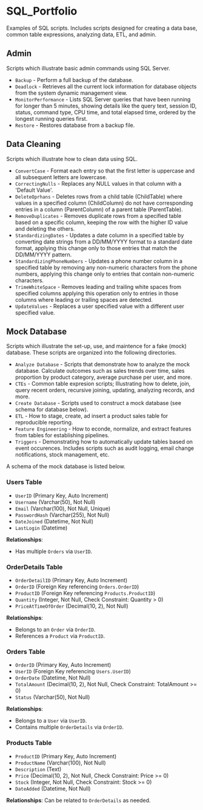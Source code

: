 # SQL_Portfolio
Examples of SQL scripts. Includes scripts designed for creating a data base, common table expressions, analyzing data, ETL, and admin.

## Admin
Scripts which illustrate basic admin commands using SQL Server.
- `Backup` -  Perform a full backup of the database.
- `Deadlock` - Retrieves all the current lock information for database objects from the system dynamic management view.
- `MonitorPerformance` - Lists SQL Server queries that have been running for longer than 5 minutes, showing details like the query text, session ID, status, command type, CPU time, and total elapsed time, ordered by the longest running queries first.
- `Restore` - Restores database from a backup file.

## Data Cleaning
Scripts which illustrate how to clean data using SQL.
- `ConvertCase` - Format each entry so that the first letter is uppercase and all subsequent letters are lowercase.
- `CorrectingNulls` - Replaces any NULL values in that column with a 'Default Value'.
- `DeleteOprhans` - Deletes rows from a child table (ChildTable) where values in a specified column (ChildColumn) do not have corresponding entries in a column (ParentColumn) of a parent table (ParentTable).
- `RemoveDuplicates` - Removes duplicate rows from a specified table based on a specific column, keeping the row with the higher ID value and deleting the others.
- `StandardizingDates` - Updates a date column in a specified table by converting date strings from a DD/MM/YYYY format to a standard date format, applying this change only to those entries that match the DD/MM/YYYY pattern.
- `StandardizingPhoneNumbers` - Updates a phone number column in a specified table by removing any non-numeric characters from the phone numbers, applying this change only to entries that contain non-numeric characters.
- `TrimeWhiteSpace` - Removes leading and trailing white spaces from specified columns applying this operation only to entries in those columns where leading or trailing spaces are detected.
- `UpdateValues` - Replaces a user specified value with a different user specified value.

## Mock Database
Scripts which illustrate the set-up, use, and maintence for a fake (mock) database. These scripts are organized into the following directories.

- `Analyze Database` - Scripts that demonstrate how to analyze the mock database. Calculate outcomes such as sales trends over time, sales proportion by product category, average purchase per user, and more.
- `CTEs` - Common table expresion scripts; Illustrating how to delete, join, query recent orders, recursive joining, updating, analyzing records, and more.
- `Create Database` - Scripts used to construct a mock database (see schema for database below).
- `ETL` - How to stage, create, ad insert a product sales table for reproducible reporting.
- `Feature Engineering` - How to econde, normalize, and extract features from tables for establishing pipelines.
- `Triggers` - Demonstrating how to automatically update tables based on event occurences. Includes scripts such as audit logging, email change notifications, stock management, etc.


A schema of the mock database is listed below.

### Users Table
- `UserID` (Primary Key, Auto Increment)
- `Username` (Varchar(50), Not Null)
- `Email` (Varchar(100), Not Null, Unique)
- `PasswordHash` (Varchar(255), Not Null)
- `DateJoined` (Datetime, Not Null)
- `LastLogin` (Datetime)

**Relationships**:
- Has multiple `Orders` via `UserID`.


### OrderDetails Table
- `OrderDetailID` (Primary Key, Auto Increment)
- `OrderID` (Foreign Key referencing `Orders.OrderID`)
- `ProductID` (Foreign Key referencing `Products.ProductID`)
- `Quantity` (Integer, Not Null, Check Constraint: Quantity > 0)
- `PriceAtTimeOfOrder` (Decimal(10, 2), Not Null)

**Relationships**:
- Belongs to an `Order` via `OrderID`.
- References a `Product` via `ProductID`.


### Orders Table
- `OrderID` (Primary Key, Auto Increment)
- `UserID` (Foreign Key referencing `Users.UserID`)
- `OrderDate` (Datetime, Not Null)
- `TotalAmount` (Decimal(10, 2), Not Null, Check Constraint: TotalAmount >= 0)
- `Status` (Varchar(50), Not Null)

**Relationships**:
- Belongs to a `User` via `UserID`.
- Contains multiple `OrderDetails` via `OrderID`.


### Products Table
- `ProductID` (Primary Key, Auto Increment)
- `ProductName` (Varchar(100), Not Null)
- `Description` (Text)
- `Price` (Decimal(10, 2), Not Null, Check Constraint: Price >= 0)
- `Stock` (Integer, Not Null, Check Constraint: Stock >= 0)
- `DateAdded` (Datetime, Not Null)

**Relationships**: Can be related to `OrderDetails` as needed.
